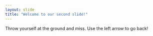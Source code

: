 ```yaml
---
layout: slide
title: "Welcome to our second slide!"
---
```

Throw yourself at the ground and miss.
Use the left arrow to go back!

